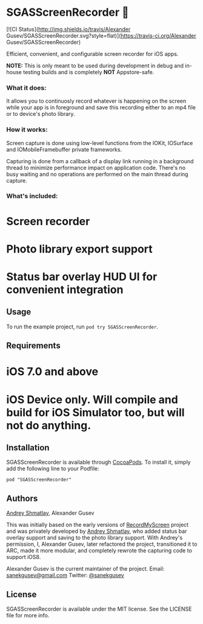 # SGASScreenRecorder :movie_camera:

[![CI Status](http://img.shields.io/travis/Alexander Gusev/SGASScreenRecorder.svg?style=flat)](https://travis-ci.org/Alexander Gusev/SGASScreenRecorder)

Efficient, convenient, and configurable screen recorder for iOS apps.

**NOTE:** This is only meant to be used during development in debug and in-house testing builds and is completely **NOT** Appstore-safe.

### What it does:

It allows you to continuosly record whatever is happening on the screen while your app is in foreground and save this recording either to an mp4 file or to device's photo library.

### How it works:

Screen capture is done using low-level functions from the IOKit, IOSurface and IOMobileFramebuffer private frameworks.

Capturing is done from a callback of a display link running in a background thread to minimize performance impact on application code. There's no busy waiting and no operations are performed on the main thread during capture.

### What's included:

# Screen recorder
# Photo library export support
# Status bar overlay HUD UI for convenient integration

## Usage

To run the example project, run `pod try SGASScreenRecorder`.

## Requirements

# iOS 7.0 and above
# iOS Device only. Will compile and build for iOS Simulator too, but will not do anything.

## Installation

SGASScreenRecorder is available through [CocoaPods](http://cocoapods.org). To install
it, simply add the following line to your Podfile:

    pod "SGASScreenRecorder"

## Authors

[Andrey Shmatlay](https://github.com/Shmatlay), Alexander Gusev

This was initially based on the early versions of [RecordMyScreen](https://github.com/coolstar/RecordMyScreen) project and was privately developed by [Andrey Shmatlay](https://github.com/Shmatlay), who added status bar overlay support and saving to the photo library support. With Andrey's permission, I, Alexander Gusev, later refactored the project, transitioned it to ARC, made it more modular, and completely rewrote the capturing code to support iOS8.

Alexander Gusev is the current maintainer of the project.
Email: [sanekgusev@gmail.com](mailto:sanekgusev@gmail.com)
Twitter: [@sanekgusev](https://twitter.com/sanekgusev)


## License

SGASScreenRecorder is available under the MIT license. See the LICENSE file for more info.

